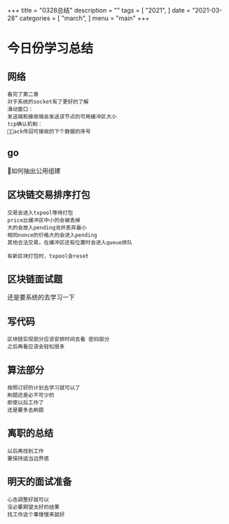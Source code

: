 +++
title = "0328总结"
description = ""
tags = [
    "2021",
]
date = "2021-03-28"
categories = [
    "march",
]
menu = "main"
+++

# 今日份学习总结

## 网络

```
看完了第二章
对于系统的socket有了更好的了解
滑动窗口：
发送端和接收端会发送该节点的可用缓冲区大小
tcp确认机制：
ack传回可接收的下个数据的序号
```

## go
如何抽出公用组建

## 区块链交易排序打包

```
交易会进入txpool等待打包
price比缓冲区中小的会被丢掉
大的会放入pending池并丢弃最小
相同nonce的价格大的会进入pending
其他合法交易，在缓冲区还有位置时会进入queue排队

有新区块打包时，txpool会reset
```

## 区块链面试题
还是要系统的去学习一下

## 写代码

```
区块链实现部分应该安排时间去看 密码部分
之后再看应该会轻松很多
```


## 算法部分

```
按照订好的计划去学习就可以了
刷题还是必不可少的
即使以后工作了
还是要多去刷题
```

## 离职的总结
```
以后再找到工作
要保持适当边界感
```

## 明天的面试准备
```
心态调整好就可以
没必要期望太好的结果
找工作这个事慢慢来就好
```

